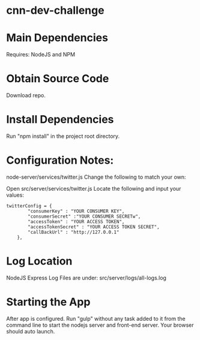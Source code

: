 # cnn-dev-challenge

# Main Dependencies
Requires: NodeJS and NPM

# Obtain Source Code
Download repo.

# Install Dependencies
Run "npm install" in the project root directory.

# Configuration Notes:

node-server/services/twitter.js
Change the following to match your own:

Open src/server/services/twitter.js
Locate the following and input your values:
```
twitterConfig = {
        "consumerKey" : "YOUR CONSUMER KEY",
        "consumerSecret" :"YOUR CONSUMER SECRETw",
        "accessToken" : "YOUR ACCESS TOKEN",
        "accessTokenSecret" : "YOUR ACCESS TOKEN SECRET",
        "callBackUrl" : "http://127.0.0.1"
    },
```

# Log Location
NodeJS Express Log Files are under:
src/server/logs/all-logs.log

# Starting the App
After app is configured.
Run "gulp" without any task added to it from the command line to start the nodejs server and front-end server.
Your browser should auto launch.
